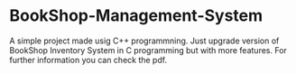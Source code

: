 # BookShop-Management-System
A simple project made usig C++ programmning. Just upgrade version of BookShop Inventory System in C programming but with more features. For further information you can check the pdf.
